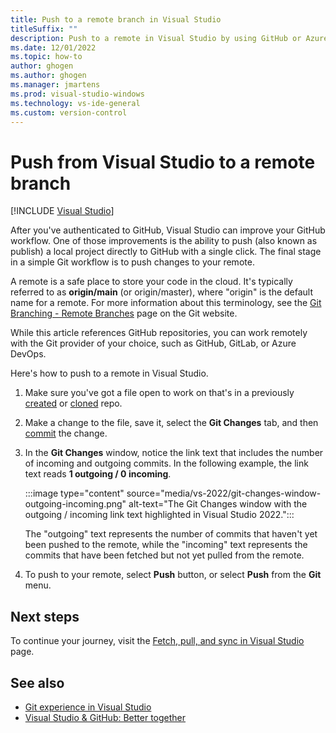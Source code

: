 ```yaml
---
title: Push to a remote branch in Visual Studio
titleSuffix: ""
description: Push to a remote in Visual Studio by using GitHub or Azure DevOps.
ms.date: 12/01/2022
ms.topic: how-to
author: ghogen
ms.author: ghogen
ms.manager: jmartens
ms.prod: visual-studio-windows
ms.technology: vs-ide-general
ms.custom: version-control
---
```

# Push from Visual Studio to a remote branch

 [!INCLUDE [Visual Studio](~/includes/applies-to-version/vs-windows-only.md)]

After you've authenticated to GitHub, Visual Studio can improve your GitHub workflow. One of those improvements is the ability to push (also known as publish) a local project directly to GitHub with a single click. The final stage in a simple Git workflow is to push changes to your remote.

A remote is a safe place to store your code in the cloud. It's typically referred to as **origin/main** (or origin/master), where "origin" is the default name for a remote. For more information about this terminology, see the [Git Branching - Remote Branches](https://git-scm.com/book/en/v2/Git-Branching-Remote-Branches) page on the Git website.

While this article references GitHub repositories, you can work remotely with the Git provider of your choice, such as GitHub, GitLab, or Azure DevOps.

Here's how to push to a remote in Visual Studio.

1. Make sure you've got a file open to work on that's in a previously [created](git-create-repository.md) or [cloned](git-clone-repository.md) repo.

1. Make a change to the file, save it, select the **Git Changes** tab, and then [commit](git-make-commit.md) the change.

1. In the **Git Changes** window, notice the link text that includes the number of incoming and outgoing commits. In the following example, the link text reads **1 outgoing / 0 incoming**.

   :::image type="content" source="media/vs-2022/git-changes-window-outgoing-incoming.png" alt-text="The Git Changes window with the outgoing / incoming link text highlighted in Visual Studio 2022.":::

   The "outgoing" text represents the number of commits that haven't yet been pushed to the remote, while the "incoming" text represents the commits that have been fetched but not yet pulled from the remote.

1. To push to your remote, select **Push** button, or select **Push** from the **Git** menu.

## Next steps

To continue your journey, visit the [Fetch, pull, and sync in Visual Studio](git-fetch-pull-sync.md) page.

## See also

- [Git experience in Visual Studio](git-with-visual-studio.md)
- [Visual Studio & GitHub: Better together](https://visualstudio.microsoft.com/vs/github/)
